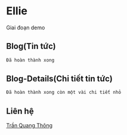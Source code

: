 # Ellie
Giai đoạn demo

## Blog(Tin tức)
```bash
Đã hoàn thành xong
```

## Blog-Details(Chi tiết tin tức)
```bash
Đã hoàn thành xong còn một vài chi tiết nhỏ
```

## Liên hệ
[Trần Quang Thông](https://www.facebook.com/quangthong211101)
